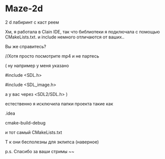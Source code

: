 # Maze-2d
2 d лабиринт с каст реем

Хм, я работала в Clain IDE, так что библиотеки 
я подключала с помощью CMakeLists.txt. 
и include немного отличаются от ваших.. 

Вы же справитесь? 

//Хотя просто посмотрите mp4 и не партесь


( ну например у меня указано

#include <SDL.h>

#include <SDL_image.h>


а у вас через <SDL2/SDL.h> )

естественно я исключила папки проекта такие как 

.idea

cmake-build-debug

и тот самый 
CMakeLists.txt

Т к они бесполезны для эклипса
(наверное)

p.s.  Спасибо за ваши стримы ~~
